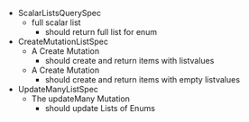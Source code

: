 - ScalarListsQuerySpec
  - full scalar list
    - should return full list for enum
- CreateMutationListSpec
  - A Create Mutation
    - should create and return items with listvalues
  - A Create Mutation
    - should create and return items with empty listvalues
- UpdateManyListSpec
  - The updateMany Mutation
    - should update Lists of Enums
